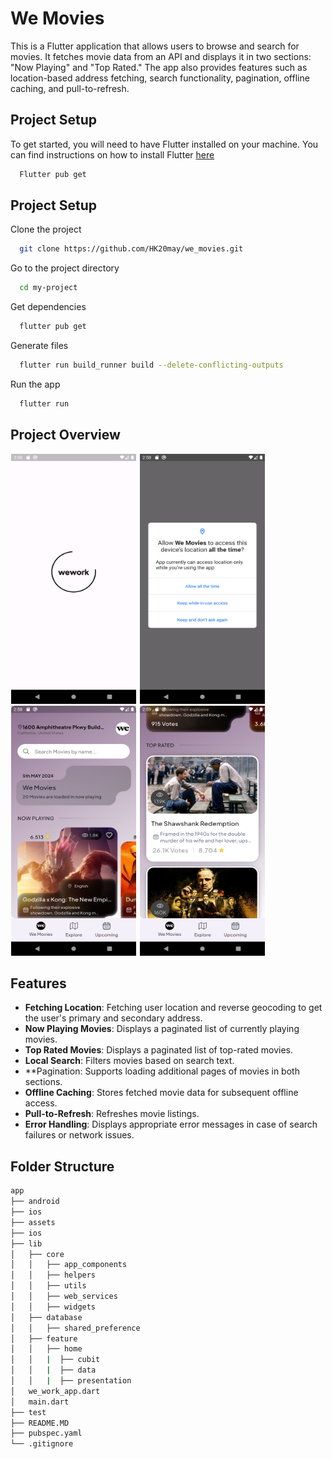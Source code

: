 # We Movies

This is a Flutter application that allows users to browse and search for movies. It fetches movie data from an API and displays it in two sections: "Now Playing" and "Top Rated." The app also provides features such as location-based address fetching, search functionality, pagination, offline caching, and pull-to-refresh.



## Project Setup

To get started, you will need to have Flutter installed on your machine. You can find instructions on how to install Flutter [here](https://docs.flutter.dev/get-started/install)

```bash
  Flutter pub get
```


## Project Setup

Clone the project

```bash
  git clone https://github.com/HK20may/we_movies.git
```

Go to the project directory

```bash
  cd my-project
```

Get dependencies

```bash
  flutter pub get
```

Generate files

```bash
  flutter run build_runner build --delete-conflicting-outputs
```

Run the app

```bash
  flutter run
```


## Project Overview

<p>
  <img src="https://github.com/HK20may/we_movies/blob/master/assets/ss/splash.png" height= 400 width= 200 hspace="1"/>
  <img src="https://github.com/HK20may/we_movies/blob/master/assets/ss/location.png" height= 400 width= 200 hspace="1"/>
  <img src="https://github.com/HK20may/we_movies/blob/master/assets/ss/home_1.png" height= 400 width= 200 hspace="1"/>
  <img src="https://github.com/HK20may/we_movies/blob/master/assets/ss/home_2.png" height= 400 width= 200 hspace="1"/>
</p>


## Features

- **Fetching Location**: Fetching user location and reverse geocoding to get the user's primary and secondary address.
- **Now Playing Movies**: Displays a paginated list of currently playing movies.
- **Top Rated Movies**: Displays a paginated list of top-rated movies.
- **Local Search**: Filters movies based on search text.
- **Pagination: Supports loading additional pages of movies in both sections.
- **Offline Caching**: Stores fetched movie data for subsequent offline access.
- **Pull-to-Refresh**: Refreshes movie listings.
- **Error Handling**: Displays appropriate error messages in case of search failures or network issues.

## Folder Structure

```bash
app
├── android
├── ios
├── assets
├── ios
├── lib
│   ├── core
│   │   ├── app_components
│   │   ├── helpers
│   │   ├── utils
│   │   ├── web_services
│   │   ├── widgets
│   ├── database
│   │   ├── shared_preference
│   ├── feature
│   │   ├── home
│   │   |  ├── cubit
│   │   |  ├── data
│   │   |  ├── presentation
│   we_work_app.dart
│   main.dart
├── test
├── README.MD
├── pubspec.yaml
└── .gitignore
```


